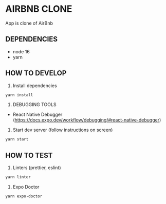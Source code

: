 # AIRBNB CLONE

App is clone of AirBnb

## DEPENDENCIES

* node 16
* yarn

## HOW TO DEVELOP

1. Install dependencies

```bash
yarn install
```

1. DEBUGGING TOOLS

* React Native Debugger (https://docs.expo.dev/workflow/debugging/#react-native-debugger)

1. Start dev server (follow instructions on screen)

```bash
yarn start
```

## HOW TO TEST

1. Linters (prettier, eslint)

```bash
yarn linter
```

1. Expo Doctor

```bash
yarn expo-doctor
```
